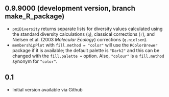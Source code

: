 0.9.9000 (development version, branch make_R_package)
------
* `pmiDiversity` returns separate lists for diversity values calculated using the standard diversity calculations (`q`), classical corrections (`r`), and Nielsen et al. (2003 *Molecular Ecology*) corrections (`q.nielsen`).
* `membershipPlot` with `fill.method = "color"` will use the `RColorBrewer` package if it is available; the default palette is `"Dark2"` and this can be changed with the `fill.palette =` option.  Also, `"colour"` is a `fill.method` synonym for `"color"`.


0.1
------

* Initial version available via Github
